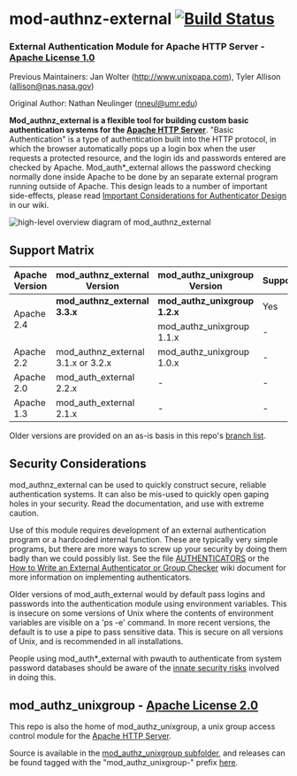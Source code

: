 # mod-authnz-external [![Build Status](https://github.com/phokz/mod-auth-external/actions/workflows/build.yml/badge.svg)](https://github.com/phokz/mod-auth-external/actions/workflows/build.yml)
### External Authentication Module for Apache HTTP Server - [Apache License 1.0](/mod_authnz_external/LICENSE)
Previous Maintainers: Jan Wolter (http://www.unixpapa.com), Tyler Allison (allison@nas.nasa.gov)
  
Original Author: Nathan Neulinger (nneul@umr.edu)

**Mod_authnz_external is a flexible tool for building custom basic authentication systems for the [Apache HTTP Server](http://httpd.apache.org)**. "Basic Authentication" is a type of authentication built into the HTTP protocol, in which the browser automatically pops up a login box when the user requests a protected resource, and the login ids and passwords entered are checked by Apache. Mod_auth*_external allows the password checking normally done inside Apache to be done by an separate external program running outside of Apache. This design leads to a number of important side-effects, please read [Important Considerations for Authenticator Design](../../wiki/ArchitectureConsiderations) in our wiki.

![high-level overview diagram of mod_authnz_external](/documentation/mod_authnz_external%20overview.png)

## Support Matrix ##

<table><thead><th>Apache Version</th><th>mod_authnz_external Version</th><th>mod_authz_unixgroup Version</th><th>Supported?</th></thead><tbody>
<tr><td rowspan='2'> Apache 2.4 </td><td> <b>mod_authnz_external 3.3.x</b> </td><td> <b>mod_authz_unixgroup 1.2.x</b> </td><td> Yes </td></tr>
<tr><td></td><td> mod_authz_unixgroup 1.1.x </td><td> - </td></tr>
<tr><td> Apache 2.2 </td><td> mod_authnz_external 3.1.x or 3.2.x </td><td> mod_authz_unixgroup 1.0.x </td><td> - </td></tr>
<tr><td> Apache 2.0 </td><td> mod_auth_external 2.2.x </td><td> - </td><td> - </td></tr>
<tr><td> Apache 1.3 </td><td> mod_auth_external 2.1.x </td><td> - </td><td> - </td></tr>
</tbody></table>

Older versions are provided on an as-is basis in this repo's [branch list](../../branches/all).

## Security Considerations ##
mod_authnz_external can be used to quickly construct secure, reliable authentication systems.  It can also be mis-used to quickly open gaping holes in your security.  Read the documentation, and use with extreme caution.

Use of this module requires development of an external authentication program or a hardcoded internal function.  These are typically very simple programs, but there are more ways to screw up your security by doing them badly than we could possibly list. See the file [AUTHENTICATORS](/mod_authnz_external/AUTHENTICATORS) or the [How to Write an External Authenticator or Group Checker](../../wiki/AuthHowTo) wiki document for more information on implementing authenticators.

Older versions of mod_auth_external would by default pass logins and passwords into the authentication module using environment variables. This is insecure on some versions of Unix where the contents of environment variables are visible on a 'ps -e' command. In more recent versions, the default is to use a pipe to pass sensitive data. This is secure on all versions of Unix, and is recommended in all installations.

People using mod_auth*_external with pwauth to authenticate from system password databases should be aware of the [innate security risks](http://code.google.com/p/pwauth/wiki/Risks) involved in doing this.

## mod_authz_unixgroup - [Apache License 2.0](/mod_authz_unixgroup/LICENSE) ##

This repo is also the home of mod_authz_unixgroup, a unix group access control module for the [Apache HTTP Server](http://httpd.apache.org).

Source is available in the [mod_authz_unixgroup subfolder](../../tree/master/mod_authz_unixgroup), and releases can be found tagged with the "mod_authz_unixgroup-" prefix [here](../../tags).
